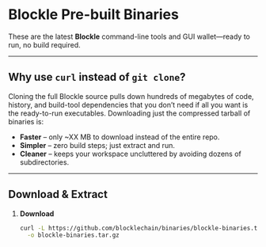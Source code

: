 # Blockle Pre-built Binaries

These are the latest **Blockle** command-line tools and GUI wallet—ready to run, no build required.

---

## Why use `curl` instead of `git clone`?

Cloning the full Blockle source pulls down hundreds of megabytes of code, history, and build-tool dependencies that you don’t need if all you want is the ready-to-run executables. Downloading just the compressed tarball of binaries is:

- **Faster** – only ~XX MB to download instead of the entire repo.  
- **Simpler** – zero build steps; just extract and run.  
- **Cleaner** – keeps your workspace uncluttered by avoiding dozens of subdirectories.

---

## Download & Extract

1. **Download**  
   ```bash
   curl -L https://github.com/blocklechain/binaries/blockle-binaries.tar.gz \
     -o blockle-binaries.tar.gz
